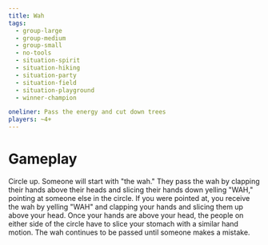 ```yaml
---
title: Wah
tags:
  - group-large
  - group-medium
  - group-small
  - no-tools
  - situation-spirit
  - situation-hiking
  - situation-party
  - situation-field
  - situation-playground
  - winner-champion

oneliner: Pass the energy and cut down trees
players: ~4+
---
```

# Gameplay
Circle up. Someone will start with "the wah." They pass the wah by clapping their hands above their heads and slicing their hands down yelling "WAH," pointing at someone else in the circle. If you were pointed at, you receive the wah by yelling "WAH" and clapping your hands and slicing them up above your head. Once your hands are above your head, the people on either side of the circle have to slice your stomach with a similar hand motion. The wah continues to be passed until someone makes a mistake.
